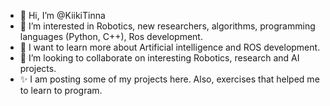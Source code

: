 - 👋 Hi, I’m @KiikiTinna
- 👀 I’m interested in Robotics, new researchers, algorithms, programming languages (Python, C++), Ros development.
- 🌱 I want to learn more about Artificial intelligence and ROS development.
- 💞️ I’m looking to collaborate on interesting Robotics, research and AI projects. 
- ✨ I am posting some of my projects here. Also, exercises that helped me to learn to program. 

